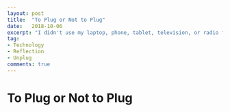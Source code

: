 ```yaml
---
layout: post
title:  "To Plug or Not to Plug"
date:   2018-10-06
excerpt: "I didn't use my laptop, phone, tablet, television, or radio for twenty-fours hours. How did it go? Well here's my reflection."
tag:
- Technology
- Reflection
- Unplug
comments: true
---
```


# To Plug or Not to Plug
